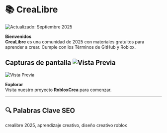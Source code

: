 # 📚 CreaLibre  

![Actualizado: Septiembre 2025](https://img.shields.io/badge/Actualizado-Septiembre_2025-3498db)  

**Bienvenidos**  
**CreaLibre** es una comunidad de 2025 con materiales gratuitos para aprender a crear. Cumple con los Términos de GitHub y Roblox.  



Capturas de pantalla
![Vista Previa](https://i.imgur.com/yALSJYW.png)  
-

![Vista Previa](https://i.imgur.com/R0rQl2T.png)  


**Explorar**  
Visita nuestro proyecto **RobloxCrea** para comenzar.  



---

## 🔍 Palabras Clave SEO  

crealibre 2025, aprendizaje creativo, diseño creativo roblox
